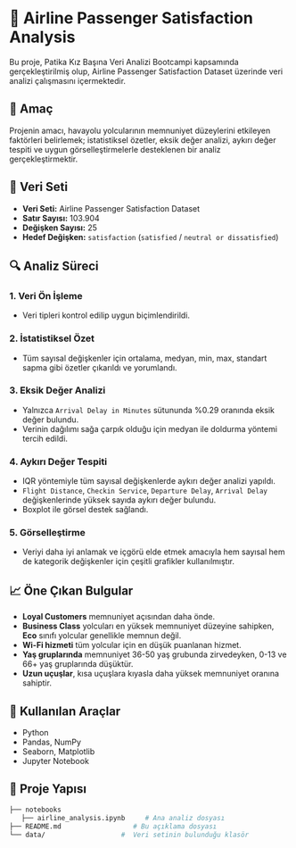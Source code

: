 # 🛫 Airline Passenger Satisfaction Analysis

Bu proje, Patika Kız Başına Veri Analizi Bootcampi kapsamında gerçekleştirilmiş olup, Airline Passenger Satisfaction Dataset üzerinde veri analizi çalışmasını içermektedir.

## 🎯 Amaç

Projenin amacı, havayolu yolcularının memnuniyet düzeylerini etkileyen faktörleri belirlemek; istatistiksel özetler, eksik değer analizi, aykırı değer tespiti ve uygun görselleştirmelerle desteklenen bir analiz gerçekleştirmektir.

## 📁 Veri Seti

- **Veri Seti:** Airline Passenger Satisfaction Dataset  
- **Satır Sayısı:** 103.904  
- **Değişken Sayısı:** 25  
- **Hedef Değişken:** `satisfaction` (`satisfied` / `neutral or dissatisfied`)

## 🔍 Analiz Süreci

### 1. Veri Ön İşleme
- Veri tipleri kontrol edilip uygun biçimlendirildi.

### 2. İstatistiksel Özet
- Tüm sayısal değişkenler için ortalama, medyan, min, max, standart sapma gibi özetler çıkarıldı ve yorumlandı.

### 3. Eksik Değer Analizi
- Yalnızca `Arrival Delay in Minutes` sütununda %0.29 oranında eksik değer bulundu.
- Verinin dağılımı sağa çarpık olduğu için medyan ile doldurma yöntemi tercih edildi.

### 4. Aykırı Değer Tespiti
- IQR yöntemiyle tüm sayısal değişkenlerde aykırı değer analizi yapıldı.
- `Flight Distance`, `Checkin Service`, `Departure Delay`, `Arrival Delay` değişkenlerinde yüksek sayıda aykırı değer bulundu.
- Boxplot ile görsel destek sağlandı.

### 5. Görselleştirme
- Veriyi daha iyi anlamak ve içgörü elde etmek amacıyla hem sayısal hem de kategorik değişkenler için çeşitli grafikler kullanılmıştır.

## 📈 Öne Çıkan Bulgular

- **Loyal Customers** memnuniyet açısından daha önde.
- **Business Class** yolcuları en yüksek memnuniyet düzeyine sahipken, **Eco** sınıfı yolcular genellikle memnun değil.
- **Wi-Fi hizmeti** tüm yolcular için en düşük puanlanan hizmet.
- **Yaş gruplarında** memnuniyet 36-50 yaş grubunda zirvedeyken, 0-13 ve 66+ yaş gruplarında düşüktür.
- **Uzun uçuşlar**, kısa uçuşlara kıyasla daha yüksek memnuniyet oranına sahiptir.

## 💼 Kullanılan Araçlar

- Python
- Pandas, NumPy
- Seaborn, Matplotlib
- Jupyter Notebook

## 📂 Proje Yapısı

```bash
├── notebooks 
   ├── airline_analysis.ipynb     # Ana analiz dosyası
├── README.md                  # Bu açıklama dosyası
└── data/                   #  Veri setinin bulunduğu klasör
